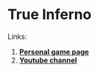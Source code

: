 # True Inferno
Links:

1. [**Personal game page**](https://raulsg3.itch.io/true-inferno)
2. [**Youtube channel**](https://www.youtube.com/channel/UCvaRCZm6S8LdHf_EIYMZH2A)
